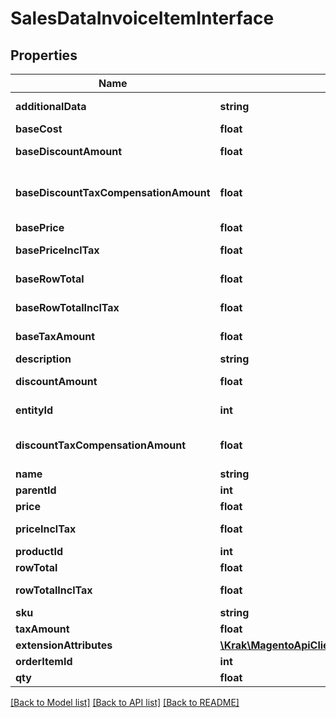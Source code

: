 # SalesDataInvoiceItemInterface

## Properties
Name | Type | Description | Notes
------------ | ------------- | ------------- | -------------
**additionalData** | **string** | Additional data. | [optional] 
**baseCost** | **float** | Base cost. | [optional] 
**baseDiscountAmount** | **float** | Base discount amount. | [optional] 
**baseDiscountTaxCompensationAmount** | **float** | Base discount tax compensation amount. | [optional] 
**basePrice** | **float** | Base price. | [optional] 
**basePriceInclTax** | **float** | Base price including tax. | [optional] 
**baseRowTotal** | **float** | Base row total. | [optional] 
**baseRowTotalInclTax** | **float** | Base row total including tax. | [optional] 
**baseTaxAmount** | **float** | Base tax amount. | [optional] 
**description** | **string** | Description. | [optional] 
**discountAmount** | **float** | Discount amount. | [optional] 
**entityId** | **int** | Invoice item ID. | [optional] 
**discountTaxCompensationAmount** | **float** | Discount tax compensation amount. | [optional] 
**name** | **string** | Name. | [optional] 
**parentId** | **int** | Parent ID. | [optional] 
**price** | **float** | Price. | [optional] 
**priceInclTax** | **float** | Price including tax. | [optional] 
**productId** | **int** | Product ID. | [optional] 
**rowTotal** | **float** | Row total. | [optional] 
**rowTotalInclTax** | **float** | Row total including tax. | [optional] 
**sku** | **string** | SKU. | 
**taxAmount** | **float** | Tax amount. | [optional] 
**extensionAttributes** | [**\Krak\MagentoApiClient\Model\SalesDataInvoiceItemExtensionInterface**](SalesDataInvoiceItemExtensionInterface.md) |  | [optional] 
**orderItemId** | **int** | Order item ID. | 
**qty** | **float** | Quantity. | 

[[Back to Model list]](../README.md#documentation-for-models) [[Back to API list]](../README.md#documentation-for-api-endpoints) [[Back to README]](../README.md)



